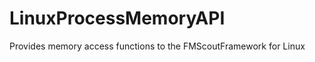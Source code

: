 LinuxProcessMemoryAPI
=====================

Provides memory access functions to the FMScoutFramework for Linux
